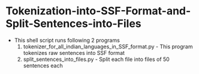 # Tokenization-into-SSF-Format-and-Split-Sentences-into-Files
- This shell script runs following 2 programs
  1. tokenizer_for_all_indian_languages_in_SSF_format.py - This program tokenizes raw sentences into SSF format
  2. split_sentences_into_files.py - Split each file into files of 50 sentences each

